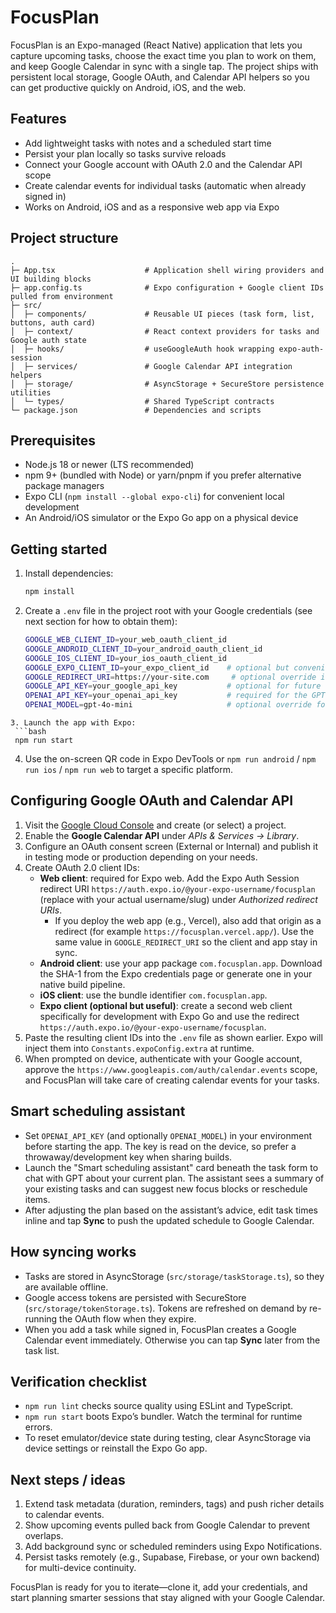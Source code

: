# FocusPlan

FocusPlan is an Expo-managed (React Native) application that lets you capture upcoming tasks, choose the exact time you plan to work on them, and keep Google Calendar in sync with a single tap. The project ships with persistent local storage, Google OAuth, and Calendar API helpers so you can get productive quickly on Android, iOS, and the web.

## Features

- Add lightweight tasks with notes and a scheduled start time
- Persist your plan locally so tasks survive reloads
- Connect your Google account with OAuth 2.0 and the Calendar API scope
- Create calendar events for individual tasks (automatic when already signed in)
- Works on Android, iOS and as a responsive web app via Expo

## Project structure

```
.
├─ App.tsx                    # Application shell wiring providers and UI building blocks
├─ app.config.ts              # Expo configuration + Google client IDs pulled from environment
├─ src/
│  ├─ components/             # Reusable UI pieces (task form, list, buttons, auth card)
│  ├─ context/                # React context providers for tasks and Google auth state
│  ├─ hooks/                  # useGoogleAuth hook wrapping expo-auth-session
│  ├─ services/               # Google Calendar API integration helpers
│  ├─ storage/                # AsyncStorage + SecureStore persistence utilities
│  └─ types/                  # Shared TypeScript contracts
└─ package.json               # Dependencies and scripts
```

## Prerequisites

- Node.js 18 or newer (LTS recommended)
- npm 9+ (bundled with Node) or yarn/pnpm if you prefer alternative package managers
- Expo CLI (`npm install --global expo-cli`) for convenient local development
- An Android/iOS simulator or the Expo Go app on a physical device

## Getting started

1. Install dependencies:
   ```bash
   npm install
   ```
2. Create a `.env` file in the project root with your Google credentials (see next section for how to obtain them):
   ```bash
   GOOGLE_WEB_CLIENT_ID=your_web_oauth_client_id
   GOOGLE_ANDROID_CLIENT_ID=your_android_oauth_client_id
   GOOGLE_IOS_CLIENT_ID=your_ios_oauth_client_id
   GOOGLE_EXPO_CLIENT_ID=your_expo_client_id    # optional but convenient during development
   GOOGLE_REDIRECT_URI=https://your-site.com     # optional override if Google needs an explicit redirect
   GOOGLE_API_KEY=your_google_api_key           # optional for future enhancements
   OPENAI_API_KEY=your_openai_api_key           # required for the GPT scheduling assistant
   OPENAI_MODEL=gpt-4o-mini                     # optional override for the assistant model
  ```
3. Launch the app with Expo:
   ```bash
   npm run start
   ```
4. Use the on-screen QR code in Expo DevTools or `npm run android` / `npm run ios` / `npm run web` to target a specific platform.

## Configuring Google OAuth and Calendar API

1. Visit the [Google Cloud Console](https://console.cloud.google.com/) and create (or select) a project.
2. Enable the **Google Calendar API** under *APIs & Services → Library*.
3. Configure an OAuth consent screen (External or Internal) and publish it in testing mode or production depending on your needs.
4. Create OAuth 2.0 client IDs:
   - **Web client**: required for Expo web. Add the Expo Auth Session redirect URI `https://auth.expo.io/@your-expo-username/focusplan` (replace with your actual username/slug) under *Authorized redirect URIs*.
     - If you deploy the web app (e.g., Vercel), also add that origin as a redirect (for example `https://focusplan.vercel.app/`). Use the same value in `GOOGLE_REDIRECT_URI` so the client and app stay in sync.
   - **Android client**: use your app package `com.focusplan.app`. Download the SHA-1 from the Expo credentials page or generate one in your native build pipeline.
   - **iOS client**: use the bundle identifier `com.focusplan.app`.
   - **Expo client (optional but useful)**: create a second web client specifically for development with Expo Go and use the redirect `https://auth.expo.io/@your-expo-username/focusplan`.
5. Paste the resulting client IDs into the `.env` file as shown earlier. Expo will inject them into `Constants.expoConfig.extra` at runtime.
6. When prompted on device, authenticate with your Google account, approve the `https://www.googleapis.com/auth/calendar.events` scope, and FocusPlan will take care of creating calendar events for your tasks.

## Smart scheduling assistant

- Set `OPENAI_API_KEY` (and optionally `OPENAI_MODEL`) in your environment before starting the app. The key is read on the device, so prefer a throwaway/development key when sharing builds.
- Launch the "Smart scheduling assistant" card beneath the task form to chat with GPT about your current plan. The assistant sees a summary of your existing tasks and can suggest new focus blocks or reschedule items.
- After adjusting the plan based on the assistant’s advice, edit task times inline and tap **Sync** to push the updated schedule to Google Calendar.

## How syncing works

- Tasks are stored in AsyncStorage (`src/storage/taskStorage.ts`), so they are available offline.
- Google access tokens are persisted with SecureStore (`src/storage/tokenStorage.ts`). Tokens are refreshed on demand by re-running the OAuth flow when they expire.
- When you add a task while signed in, FocusPlan creates a Google Calendar event immediately. Otherwise you can tap **Sync** later from the task list.

## Verification checklist

- `npm run lint` checks source quality using ESLint and TypeScript.
- `npm run start` boots Expo’s bundler. Watch the terminal for runtime errors.
- To reset emulator/device state during testing, clear AsyncStorage via device settings or reinstall the Expo Go app.

## Next steps / ideas

1. Extend task metadata (duration, reminders, tags) and push richer details to calendar events.
2. Show upcoming events pulled back from Google Calendar to prevent overlaps.
3. Add background sync or scheduled reminders using Expo Notifications.
4. Persist tasks remotely (e.g., Supabase, Firebase, or your own backend) for multi-device continuity.

FocusPlan is ready for you to iterate—clone it, add your credentials, and start planning smarter sessions that stay aligned with your Google Calendar.
